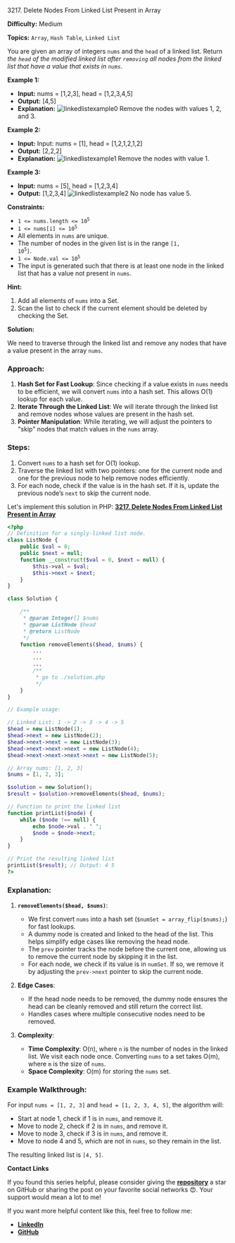 3217\. Delete Nodes From Linked List Present in Array

**Difficulty:** Medium

**Topics:** `Array`, `Hash Table`, `Linked List`

You are given an array of integers `nums` and the `head` of a linked list. Return _the `head` of the modified linked list after `removing` all nodes from the linked list that have a value that exists in `nums`_.

**Example 1:**

- **Input:** nums = [1,2,3], head = [1,2,3,4,5]
- **Output:** [4,5]
- **Explanation:** 
   ![linkedlistexample0](https://assets.leetcode.com/uploads/2024/06/11/linkedlistexample0.png)
  Remove the nodes with values 1, 2, and 3.

**Example 2:**

- **Input:** Input: nums = [1], head = [1,2,1,2,1,2]
- **Output:** [2,2,2]
- **Explanation:**
![linkedlistexample1](https://assets.leetcode.com/uploads/2024/06/11/linkedlistexample1.png)
  Remove the nodes with value 1.

**Example 3:**

- **Input:** nums = [5], head = [1,2,3,4]
- **Output:** [1,2,3,4]
  ![linkedlistexample2](https://assets.leetcode.com/uploads/2024/06/11/linkedlistexample2.png)
  No node has value 5.



**Constraints:**

- <code>1 <= nums.length <= 10<sup>5</sup></code>
- <code>1 <= nums[i] <= 10<sup>5</sup></code>
- All elements in `nums` are unique.
- The number of nodes in the given list is in the range <code>[1, 10<sup>5</sup>]</code>.
- <code>1 <= Node.val <= 10<sup>5</sup></code>
- The input is generated such that there is at least one node in the linked list that has a value not present in `nums`.


**Hint:**
1. Add all elements of `nums` into a Set.
2. Scan the list to check if the current element should be deleted by checking the Set.



**Solution:**

We need to traverse through the linked list and remove any nodes that have a value present in the array `nums`.

### Approach:
1. **Hash Set for Fast Lookup**: Since checking if a value exists in `nums` needs to be efficient, we will convert `nums` into a hash set. This allows O(1) lookup for each value.
2. **Iterate Through the Linked List**: We will iterate through the linked list and remove nodes whose values are present in the hash set.
3. **Pointer Manipulation**: While iterating, we will adjust the pointers to "skip" nodes that match values in the `nums` array.

### Steps:
1. Convert `nums` to a hash set for O(1) lookup.
2. Traverse the linked list with two pointers: one for the current node and one for the previous node to help remove nodes efficiently.
3. For each node, check if the value is in the hash set. If it is, update the previous node’s `next` to skip the current node.

Let's implement this solution in PHP: **[3217. Delete Nodes From Linked List Present in Array](https://github.com/mah-shamim/leet-code-in-php/tree/main/algorithms/003217-delete-nodes-from-linked-list-present-in-array/solution.php)**

```php
<?php
// Definition for a singly-linked list node.
class ListNode {
    public $val = 0;
    public $next = null;
    function __construct($val = 0, $next = null) {
        $this->val = $val;
        $this->next = $next;
    }
}

class Solution {

    /**
     * @param Integer[] $nums
     * @param ListNode $head
     * @return ListNode
     */
    function removeElements($head, $nums) {
        ...
        ...
        ...
        /**
         * go to ./solution.php
         */
    }
}

// Example usage:

// Linked List: 1 -> 2 -> 3 -> 4 -> 5
$head = new ListNode(1);
$head->next = new ListNode(2);
$head->next->next = new ListNode(3);
$head->next->next->next = new ListNode(4);
$head->next->next->next->next = new ListNode(5);

// Array nums: [1, 2, 3]
$nums = [1, 2, 3];

$solution = new Solution();
$result = $solution->removeElements($head, $nums);

// Function to print the linked list
function printList($node) {
    while ($node !== null) {
        echo $node->val . " ";
        $node = $node->next;
    }
}

// Print the resulting linked list
printList($result); // Output: 4 5
?>
```

### Explanation:

1. **`removeElements($head, $nums)`**:
    - We first convert `nums` into a hash set (`$numSet = array_flip($nums);`) for fast lookups.
    - A dummy node is created and linked to the head of the list. This helps simplify edge cases like removing the head node.
    - The `prev` pointer tracks the node before the current one, allowing us to remove the current node by skipping it in the list.
    - For each node, we check if its value is in `numSet`. If so, we remove it by adjusting the `prev->next` pointer to skip the current node.

2. **Edge Cases**:
    - If the head node needs to be removed, the dummy node ensures the head can be cleanly removed and still return the correct list.
    - Handles cases where multiple consecutive nodes need to be removed.

3. **Complexity**:
    - **Time Complexity**: O(n), where `n` is the number of nodes in the linked list. We visit each node once. Converting `nums` to a set takes O(m), where `m` is the size of `nums`.
    - **Space Complexity**: O(m) for storing the `nums` set.

### Example Walkthrough:

For input `nums = [1, 2, 3]` and `head = [1, 2, 3, 4, 5]`, the algorithm will:
- Start at node 1, check if 1 is in `nums`, and remove it.
- Move to node 2, check if 2 is in `nums`, and remove it.
- Move to node 3, check if 3 is in `nums`, and remove it.
- Move to node 4 and 5, which are not in `nums`, so they remain in the list.

The resulting linked list is `[4, 5]`.


**Contact Links**

If you found this series helpful, please consider giving the **[repository](https://github.com/mah-shamim/leet-code-in-php)** a star on GitHub or sharing the post on your favorite social networks 😍. Your support would mean a lot to me!

If you want more helpful content like this, feel free to follow me:

- **[LinkedIn](https://www.linkedin.com/in/arifulhaque/)**
- **[GitHub](https://github.com/mah-shamim)**
